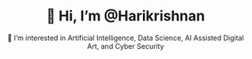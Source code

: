 <!DOCTYPE html>
<html lang="en">
<head>
    <meta charset="UTF-8">
    <meta name="viewport" content="width=device-width, initial-scale=1.0">
    <title>Harikrishnan's GitHub Profile</title>
    <link rel="stylesheet" href="styles.css">
</head>
<body>
    <header>
        <h1>👋 Hi, I’m <span>@Harikrishnan</span></h1>
        <p>👀 I’m interested in Artificial Intelligence, Data Science, AI Assisted Digital Art, and Cyber Security</p>
    </header>
    <!-- Additional sections can be added as needed -->
</body>
</html>
